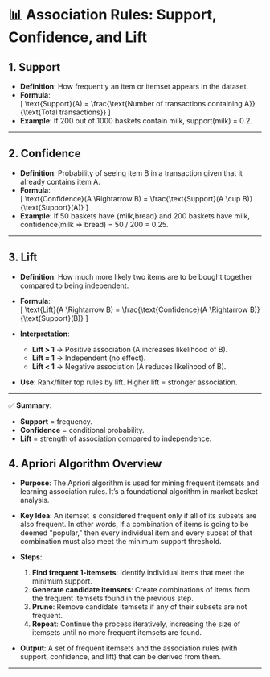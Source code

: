 # 📊 Association Rules: Support, Confidence, and Lift

## 1. Support
- **Definition**: How frequently an item or itemset appears in the dataset.  
- **Formula**:  
  \[
  \text{Support}(A) = \frac{\text{Number of transactions containing A}}{\text{Total transactions}}
  \]  
- **Example**: If 200 out of 1000 baskets contain milk, support(milk) = 0.2.

---

## 2. Confidence
- **Definition**: Probability of seeing item B in a transaction given that it already contains item A.  
- **Formula**:  
  \[
  \text{Confidence}(A \Rightarrow B) = \frac{\text{Support}(A \cup B)}{\text{Support}(A)}
  \]  
- **Example**: If 50 baskets have {milk,bread} and 200 baskets have milk,  
  confidence(milk ⇒ bread) = 50 / 200 = 0.25.

---

## 3. Lift
- **Definition**: How much more likely two items are to be bought together compared to being independent.  
- **Formula**:  
  \[
  \text{Lift}(A \Rightarrow B) = \frac{\text{Confidence}(A \Rightarrow B)}{\text{Support}(B)}
  \]  
- **Interpretation**:  
  - **Lift > 1** → Positive association (A increases likelihood of B).  
  - **Lift = 1** → Independent (no effect).  
  - **Lift < 1** → Negative association (A reduces likelihood of B).  

- **Use**: Rank/filter top rules by lift. Higher lift = stronger association.  

---

✅ **Summary**:  
- **Support** = frequency.  
- **Confidence** = conditional probability.  
- **Lift** = strength of association compared to independence.  

## 4. Apriori Algorithm Overview

- **Purpose**: The Apriori algorithm is used for mining frequent itemsets and learning association rules. It’s a foundational algorithm in market basket analysis.

- **Key Idea**: An itemset is considered frequent only if all of its subsets are also frequent. In other words, if a combination of items is going to be deemed "popular," then every individual item and every subset of that combination must also meet the minimum support threshold.

- **Steps**:
  1. **Find frequent 1-itemsets**: Identify individual items that meet the minimum support.
  2. **Generate candidate itemsets**: Create combinations of items from the frequent itemsets found in the previous step.
  3. **Prune**: Remove candidate itemsets if any of their subsets are not frequent.
  4. **Repeat**: Continue the process iteratively, increasing the size of itemsets until no more frequent itemsets are found.

- **Output**: A set of frequent itemsets and the association rules (with support, confidence, and lift) that can be derived from them.

---

